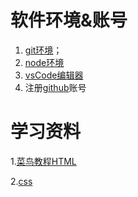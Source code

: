 # 软件环境&账号
1. [git环境](https://git-scm.com/)；
2. [node环境](http://nodejs.cn/download/)
3. [vsCode编辑器](https://code.visualstudio.com/)
4. 注册[github](https://github.com/)账号

# 学习资料
1.[菜鸟教程HTML](https://www.runoob.com/html/html-tutorial.html)

2.[css](https://www.runoob.com/css/css-tutorial.html)